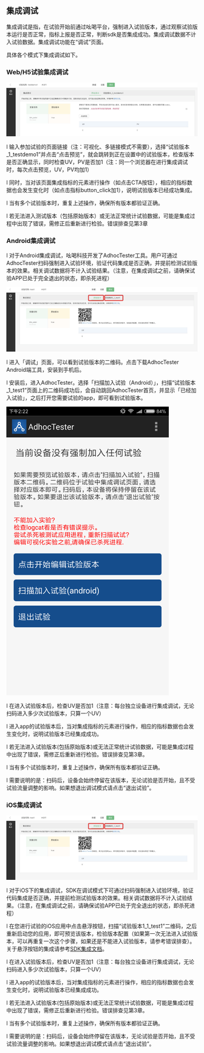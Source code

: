 ## **集成调试**

集成调试是指，在试验开始前通过吆喝平台，强制进入试验版本，通过观察试验版本运行是否正常，指标上报是否正常，判断sdk是否集成成功。集成调试数据不计入试验数据。集成调试功能在“调试”页面。

具体各个模式下集成调试如下。

### **Web/H5试验集成调试**

![](/assets/jc1.png)

l  输入参加试验的页面链接（注：可视化、多链接模式不需要），选择“试验版本\_1\_testdemo1”并点击“点击预览”，就会跳转到正在设置中的试验版本，检查版本是否正确显示，同时检查UV，PV是否加1（注：同一个浏览器在进行集成调试时，每次点击预览，UV，PV均加1）

l  同时，当对该页面集成指标的元素进行操作（如点击CTA按钮），相应的指标数据也会发生变化时（如点击指标button\_click加1），说明试验版本已经成功集成。

l  当有多个试验版本时，重复上述操作，确保所有版本都验证正确。

l  若无法进入测试版本（包括原始版本）或无法正常统计试验数据，可能是集成过程中出现了错误，需修正后重新进行检验。错误排查见第3章

### Android集成调试

l  对于Android集成调试，吆喝科技开发了AdhocTester工具。用户可通过AdhocTester扫码强制进入试验环境，验证代码集成是否正确，并提前检测试验版本的效果。相关调试数据将不计入试验结果。（注意，在集成调试之前，请确保试验APP已处于完全退出的状态，即杀死进程）

![](/assets/2.png)

l  进入「调试」页面，可以看到试验版本的二维码。点击下载AdhocTester Android端工具，安装到手机后。

l  安装后，进入AdhocTester。选择「扫描加入试验（Android）」，扫描“试验版本\_1\_test1”页面上的二维码成功后，会自动跳回AdhocTester首页，并显示「已经加入试验」，之后打开您需要试验的app，即可看到试验版本。

![](/assets/3.png)

l  在进入试验版本后，检查UV是否加1（注意：每台独立设备进行集成调试，无论扫码进入多少次试验版本，只算一个UV）

l  进入app的试验版本后，当对集成指标的元素进行操作，相应的指标数据也会发生变化时，说明试验版本已经集成成功。

l  若无法进入试验版本\(包括原始版本\)或无法正常统计试验数据，可能是集成过程中出现了错误，需修正后重新进行检验。错误排查见第3章。

l  当有多个试验版本时，重复上述操作，确保所有版本都验证正确。

l  需要说明的是：扫码后，设备会始终停留在该版本，无论试验是否开始，且不受试验流量调整的影响。如果想退出调试模式请点击“退出试验”。

### iOS集成调试

![](/assets/2.png)

l  对于iOS下的集成调试，SDK在调试模式下可通过扫码强制进入试验环境，验证代码集成是否正确，并提前检测试验版本的效果。相关调试数据将不计入试验结果。（注意，在集成调试之前，请确保试验APP已处于完全退出的状态，即杀死进程）

l  在您进行试验的iOS应用中点击悬浮按钮，扫描“试验版本1\_1\_test1”二维码，之后重新启动您的应用，即可预览该版本，检验版本配置（如果第一次无法进入试验版本，可以再重复一次这个步骤，如果还是不能进入试验版本，请参考错误排查）。关于悬浮按钮的集成请参考[SDK集成文档](http://doc.appadhoc.com/sdk/iosSDK.html#debug)。

l  在进入试验版本后，检查UV是否加1（注意：每台独立设备进行集成调试，无论扫码进入多少次试验版本，只算一个UV）

l  进入app的试验版本后，当对集成指标的元素进行操作，相应的指标数据也会发生变化时，说明试验版本已经集成成功。

l  若无法进入试验版本\(包括原始版本\)或无法正常统计试验数据，可能是集成过程中出现了错误，需修正后重新进行检验。错误排查见第3章。

l  当有多个试验版本时，重复上述操作，确保所有版本都验证正确。

l  需要说明的是：扫码后，设备会始终停留在该版本，无论试验是否开始，且不受试验流量调整的影响。如果想退出调试模式请点击“退出试验”。

